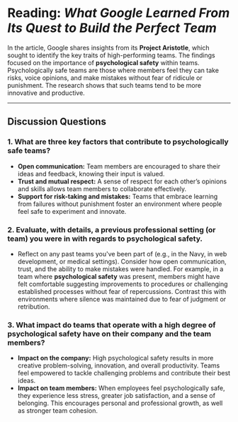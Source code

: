 # Reading: *What Google Learned From Its Quest to Build the Perfect Team*

In the article, Google shares insights from its **Project Aristotle**, which sought to identify the key traits of high-performing teams. The findings focused on the importance of **psychological safety** within teams. Psychologically safe teams are those where members feel they can take risks, voice opinions, and make mistakes without fear of ridicule or punishment. The research shows that such teams tend to be more innovative and productive.

---

## Discussion Questions

### 1. What are three key factors that contribute to psychologically safe teams?
- **Open communication:** Team members are encouraged to share their ideas and feedback, knowing their input is valued.
- **Trust and mutual respect:** A sense of respect for each other’s opinions and skills allows team members to collaborate effectively.
- **Support for risk-taking and mistakes:** Teams that embrace learning from failures without punishment foster an environment where people feel safe to experiment and innovate.

### 2. Evaluate, with details, a previous professional setting (or team) you were in with regards to psychological safety.
- Reflect on any past teams you've been part of (e.g., in the Navy, in web development, or medical settings). Consider how open communication, trust, and the ability to make mistakes were handled. For example, in a team where **psychological safety** was present, members might have felt comfortable suggesting improvements to procedures or challenging established processes without fear of repercussions. Contrast this with environments where silence was maintained due to fear of judgment or retribution.

### 3. What impact do teams that operate with a high degree of psychological safety have on their company and the team members?
- **Impact on the company:** High psychological safety results in more creative problem-solving, innovation, and overall productivity. Teams feel empowered to tackle challenging problems and contribute their best ideas.
- **Impact on team members:** When employees feel psychologically safe, they experience less stress, greater job satisfaction, and a sense of belonging. This encourages personal and professional growth, as well as stronger team cohesion.
